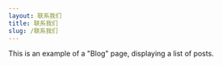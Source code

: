 ```yaml
---
layout: 联系我们
title: 联系我们
slug: /联系我们
---
```


This is an example of a "Blog" page, displaying a list of posts.
<br />
